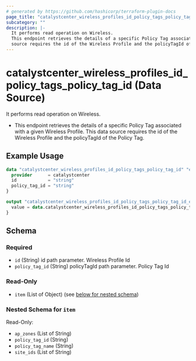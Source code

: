 ```yaml
---
# generated by https://github.com/hashicorp/terraform-plugin-docs
page_title: "catalystcenter_wireless_profiles_id_policy_tags_policy_tag_id Data Source - terraform-provider-catalystcenter"
subcategory: ""
description: |-
  It performs read operation on Wireless.
  This endpoint retrieves the details of a specific Policy Tag associated with a given Wireless Profile. This data
  source requires the id of the Wireless Profile and the policyTagId of the Policy Tag.
---
```


# catalystcenter_wireless_profiles_id_policy_tags_policy_tag_id (Data Source)

It performs read operation on Wireless.

- This endpoint retrieves the details of a specific Policy Tag associated with a given Wireless Profile. This data
source requires the id of the Wireless Profile and the policyTagId of the Policy Tag.

## Example Usage

```terraform
data "catalystcenter_wireless_profiles_id_policy_tags_policy_tag_id" "example" {
  provider      = catalystcenter
  id            = "string"
  policy_tag_id = "string"
}

output "catalystcenter_wireless_profiles_id_policy_tags_policy_tag_id_example" {
  value = data.catalystcenter_wireless_profiles_id_policy_tags_policy_tag_id.example.item
}
```

<!-- schema generated by tfplugindocs -->
## Schema

### Required

- `id` (String) id path parameter. Wireless Profile Id
- `policy_tag_id` (String) policyTagId path parameter. Policy Tag Id

### Read-Only

- `item` (List of Object) (see [below for nested schema](#nestedatt--item))

<a id="nestedatt--item"></a>
### Nested Schema for `item`

Read-Only:

- `ap_zones` (List of String)
- `policy_tag_id` (String)
- `policy_tag_name` (String)
- `site_ids` (List of String)
